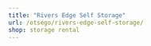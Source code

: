 ```yaml
---
title: "Rivers Edge Self Storage"
url: /otsego/rivers-edge-self-storage/
shop: storage rental
---
```

